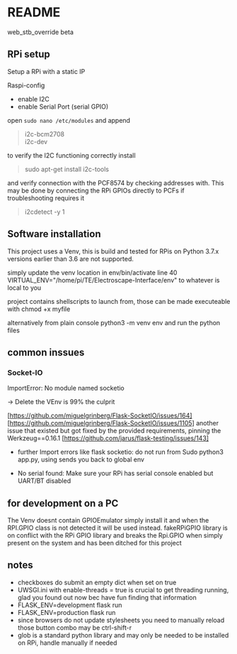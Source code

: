 # README

web_stb_override beta

## RPi setup

Setup a RPi with a static IP

Raspi-config
- enable I2C
- enable Serial Port (serial GPIO)

open `sudo nano /etc/modules` and append
>i2c-bcm2708    
>i2c-dev

to verify the I2C functioning correctly install     
>sudo apt-get install i2c-tools

and verify connection with the PCF8574 by checking addresses with. 
This may be done by connecting the RPi GPIOs directly to PCFs if troubleshooting requires it
>i2cdetect -y 1


## Software installation

This project uses a Venv, this is build and tested for RPis on Python 3.7.x 
versions earlier than 3.6 are not supported. 

simply update the venv location in env/bin/activate
line 40 VIRTUAL_ENV="/home/pi/TE/Electroscape-Interface/env"
to whatever is local to you

project contains shellscripts to launch from,
those can be made executeable with chmod +x myfile

alternatively from plain console
python3 -m venv env
and run the python files

## common inssues

### Socket-IO

ImportError: No module named socketio

 -> Delete the VEnv is 99% the culprit

[https://github.com/miguelgrinberg/Flask-SocketIO/issues/164]
[https://github.com/miguelgrinberg/Flask-SocketIO/issues/1105]
another issue that existed but got fixed by the provided requirements, pinning the Werkzeug==0.16.1
[https://github.com/jarus/flask-testing/issues/143]

- further Import errors like flask socketio:
do not run from Sudo python3 app.py, using sends you back to global env

- No serial found:
Make sure your RPi has serial console enabled but UART/BT disabled

## for development on a PC

The Venv doesnt contain GPIOEmulator simply install it and when the RPI.GPIO class is not detected
it will be used instead.
fakeRPiGPIO library is on conflict with the RPi GPIO library and breaks the Rpi.GPIO when simply present on the system
and has been ditched for this project

## notes

- checkboxes do submit an empty dict when set on true
- UWSGI.ini with enable-threads = true is crucial to get threading running,
    glad you found out now bec have fun finding that information
- FLASK_ENV=development flask run
- FLASK_ENV=production flask run
- since browsers do not update stylesheets you need to manually reload those button combo may be ctrl-shift-r
- glob is a standard python library and may only be needed to be installed on RPi, handle manually if needed
